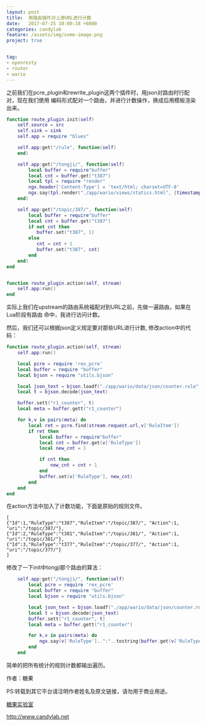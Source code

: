 ```yaml
---
layout: post
title:  用路由插件对上游URL进行计数
date:   2017-07-25 10:00:18 +0800 
categories: candylab
feature: /assets/img/some-image.png
project: true


tag:
- openresty 
- router
- wario
---
```


之前我们在pcre_plugin和rewrite_plugin这两个插件时，用json对路由时行配对，现在我们使用
编码形式配对一个路由，并进行计数操作，换成后用模板渲染出来。


 
 
```lua
function route_plugin.init(self)
    self.source = src 
    self.sink = sink
    self.app = require "blues"

    self.app:get("/rule", function(self)
    end)

    self.app:get("/tongji/", function(self)
        local buffer = require"buffer"
        local cnt = buffer.get("t387")       
        local tpl = require "render"
        ngx.header['Content-Type'] = 'text/html; charset=UTF-8'
        ngx.say(tpl.render("./app/wario/views/statics.html", {timestamp=ngx.localtime(), count=cnt}))
    end)                                     

    self.app:get("/topic/387/", function(self)
        local buffer = require"buffer"       
        local cnt = buffer.get("t387")       
        if not cnt then 
           buffer.set("t387", 1)
        else
           cnt = cnt + 1    
           buffer.set("t387", cnt)
        end 
    end)
end


function route_plugin.action(self, stream)
    self.app:run()
end
```

实际上我们在upstream的路由系统福配对到URL之前，先做一遍路由，如果在Lua阶段有路由
命中，我进行访问计数。


然后，我们还可以根据json定义规定要对那些URL进行计数, 修改action中的代码：


```lua
function route_plugin.action(self, stream)
    self.app:run()

    local pcre = require 'rex_pcre'
    local buffer = require "buffer"
    local bjson = require "utils.bjson"

    local json_text = bjson.loadf("./app/wario/data/json/counter.rule", env)
    local t = bjson.decode(json_text)

    buffer.sett("r1_counter", t)
    local meta = buffer.gett("r1_counter")

    for k,v in pairs(meta) do
        local ret = pcre.find(stream.request.url,v['RuleItem'])
        if ret then
            local buffer = require"buffer"
            local cnt = buffer.get(v['RuleType'])
            local new_cnt = 1

            if cnt then
                new_cnt = cnt + 1
            end
            buffer.set(v['RuleType'], new_cnt)
        end
    end
end
```

在action方法中加入了计数功能，下面是原始的规则文件。

```
[
{"Id":1,"RuleType":"t387","RuleItem":"/topic/387/", "Action":1, "uri":"/topic/387/"},
{"Id":2,"RuleType":"t381","RuleItem":"/topic/381/", "Action":1, "uri":"/topic/381/"},
{"Id":3,"RuleType":"t377","RuleItem":"/topic/377/", "Action":1, "uri":"/topic/377/"}
]
```


修改了一下init中tongji那个路由的算法：

```lua
    self.app:get("/tongji/", function(self)
        local pcre = require 'rex_pcre'
        local buffer = require "buffer"
        local bjson = require "utils.bjson"

        local json_text = bjson.loadf("./app/wario/data/json/counter.rule", env)
        local t = bjson.decode(json_text)
        buffer.sett("r1_counter", t)
        local meta = buffer.gett("r1_counter")

        for k,v in pairs(meta) do
            ngx.say(v['RuleType']..":"..tostring(buffer.get(v['RuleType'])))
        end
    end        
```

简单的把所有统计的规则计数都输出遍历。



作者：糖果

PS:转载到其它平台请注明作者姓名及原文链接，请勿用于商业用途。

[糖果实验室](http://www.candylab.net)

http://www.candylab.net

